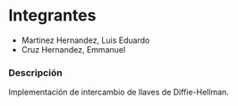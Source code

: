 # Integrantes
* Martinez Hernandez, Luis Eduardo
* Cruz Hernandez, Emmanuel

### Descripción
Implementación de intercambio de llaves de Diffie-Hellman.

